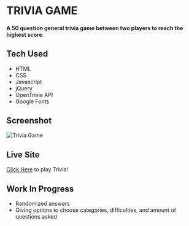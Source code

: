 # **TRIVIA GAME** 
#### A 50 question general trivia game between two players to reach the highest score.

## Tech Used
- HTML
- CSS
- Javascript
- jQuery
- OpenTrivia API
- Google Fonts

## Screenshot

![Trivia Game](https://i.imgur.com/TGXb2zK.png)

## Live Site
[Click Here](https://trivia-game-delta.vercel.app/) to play Trivia!


## Work In Progress
- Randomized answers
- Giving options to choose categories, difficulties, and amount of questions asked




